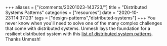 +++
aliases = ["/comments/20201023-143723/"]
title = "Distributed Systems Patterns"
categories = ["resources"]
date = "2020-10-23T14:37:23"
tags = ["design-patterns","distributed-systems"]
+++
You never know when you'll need to solve one of the many complex challenges that come with distributed systems. Unmesh lays the foundation for a resilient distributed system with this [list of distributed system patterns](https://martinfowler.com/articles/patterns-of-distributed-systems/). Thanks Unmesh!


